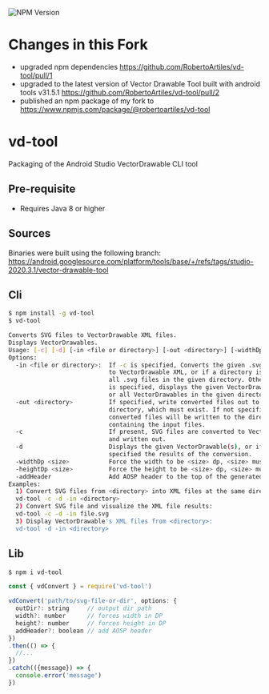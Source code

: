 ![NPM Version](https://img.shields.io/npm/v/%40robertoartiles%2Fvd-tool?label=fork%20npm%20package)

# Changes in this Fork

* upgraded npm dependencies https://github.com/RobertoArtiles/vd-tool/pull/1
* upgraded to the latest version of Vector Drawable Tool built with android tools v31.5.1 https://github.com/RobertoArtiles/vd-tool/pull/2
* published an npm package of my fork to https://www.npmjs.com/package/@robertoartiles/vd-tool

# vd-tool

Packaging of the Android Studio VectorDrawable CLI tool

## Pre-requisite

- Requires Java 8 or higher

## Sources

Binaries were built using the following branch:
<https://android.googlesource.com/platform/tools/base/+/refs/tags/studio-2020.3.1/vector-drawable-tool>

## Cli

```bash
$ npm install -g vd-tool
$ vd-tool

Converts SVG files to VectorDrawable XML files.
Displays VectorDrawables.
Usage: [-c] [-d] [-in <file or directory>] [-out <directory>] [-widthDp <size>] [-heightDp <size>] [-addHeader]
Options:
  -in <file or directory>:  If -c is specified, Converts the given .svg file
                            to VectorDrawable XML, or if a directory is specified,
                            all .svg files in the given directory. Otherwise, if -d
                            is specified, displays the given VectorDrawable XML file
                            or all VectorDrawables in the given directory.
  -out <directory>          If specified, write converted files out to the given
                            directory, which must exist. If not specified the
                            converted files will be written to the directory
                            containing the input files.
  -c                        If present, SVG files are converted to VectorDrawable XML
                            and written out.
  -d                        Displays the given VectorDrawable(s), or if -c is
                            specified the results of the conversion.
  -widthDp <size>           Force the width to be <size> dp, <size> must be integer
  -heightDp <size>          Force the height to be <size> dp, <size> must be integer
  -addHeader                Add AOSP header to the top of the generated XML file
Examples:
  1) Convert SVG files from <directory> into XML files at the same directory and visualize the XML file results:
  vd-tool -c -d -in <directory>
  2) Convert SVG file and visualize the XML file results:
  vd-tool -c -d -in file.svg
  3) Display VectorDrawable's XML files from <directory>:
  vd-tool -d -in <directory>
```

## Lib

```bash
$ npm i vd-tool
```

```javascript
const { vdConvert } = require('vd-tool')

vdConvert('path/to/svg-file-or-dir', options: {
  outDir?: string     // output dir path
  width?: number      // forces width in DP
  height?: number     // forces height in DP
  addHeader?: boolean // add AOSP header
})
.then(() => {
  //...
})
.catch(({message}) => {
  console.error('message')
})
```
